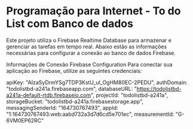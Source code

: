 # Programação para Internet - To do List com Banco de dados

Este projeto utiliza o Firebase Realtime Database para armazenar e gerenciar as tarefas em tempo real. Abaixo estão as informações necessárias para configurar a conexão ao banco de dados Firebase.

Informações de Conexão
Firebase Configuration
Para conectar sua aplicação ao Firebase, utilize as seguintes credenciais:

apiKey: "AIzaSyDrmYSg7TDP3KstU_uI_OgHM80EC-2PEDU",
authDomain: "todolistbd-a241a.firebaseapp.com",
databaseURL: "https://todolistbd-a241a-default-rtdb.firebaseio.com",
projectId: "todolistbd-a241a",
storageBucket: "todolistbd-a241a.firebasestorage.app",
messagingSenderId: "164730767493",
appId: "1:164730767493:web:aabd732a3d7d6cd5e701ec",
measurementId: "G-6VM0EP62RC"
